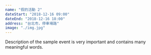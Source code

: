```yaml
---
name: "假的活動 2"
dateStart: "2018-12-16 09:00"
dateEnd: "2018-12-16 18:00"
address: "台北市，停車場路"
image: "./img.jpg"
---
```

Description of the sample event is very important and contains many meaningful words.
